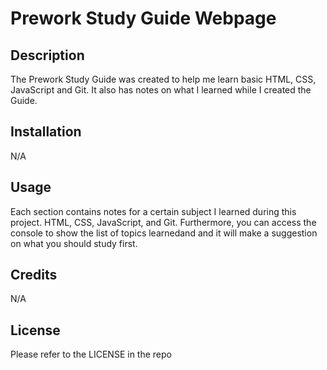 # Prework Study Guide Webpage

## Description

The Prework Study Guide was created to help me learn basic HTML, CSS, JavaScript and Git. 
It also has notes on what I learned while I created the Guide.

## Installation

N/A

## Usage

Each section contains notes for a certain subject I learned during this project. HTML, CSS, JavaScript, and Git. 
Furthermore, you can access the console to show the list of topics learnedand and it will make a suggestion on what you 
should study first.

## Credits

N/A

## License

Please refer to the LICENSE in the repo